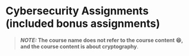 # Cybersecurity Assignments (included bonus assignments)

> **_NOTE:_ The course name does not refer to the course content :laughing:, and the course content is about cryptography**.
